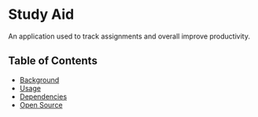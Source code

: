 # Study Aid
An application used to track assignments and overall improve productivity.

## Table of Contents
- [Background](#background)
- [Usage](#usage)
- [Dependencies](#dependencies)
- [Open Source](#opensource)
